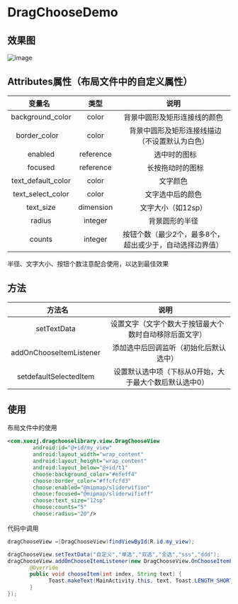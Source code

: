 # DragChooseDemo
## 效果图
![image](https://github.com/xuezj/DragChooseDemo/blob/master/demo.gif)

## Attributes属性（布局文件中的自定义属性）

|     变量名    |  类型  |  说明   |
| :-------------: |:-------------:| :-----:|
| background_color | color | 背景中圆形及矩形连接线的颜色 |
| border_color      | color  |   背景中圆形及矩形连接线描边（不设置默认为白色） |
| enabled | reference |    选中时的图标 |
| focused | reference |    长按拖动时的图标 |
| text_default_color | color |  文字颜色 |
| text_select_color | color |  文字选中后的颜色 |
| text_size | dimension |  文字大小（如12sp） |
| radius | integer |  背景圆形的半径 |
| counts | integer |  按钮个数（最少2个，最多8个，超出或少于，自动选择边界值） |

半径、文字大小、按钮个数注意配合使用，以达到最佳效果 

## 方法
|     方法名    |  说明   |
| :-------------:| :-----:|
| setTextData | 设置文字（文字个数大于按钮最大个数时自动移除后面文字） |
| addOnChooseItemListener |   添加选中后回调监听（初始化后默认选中） |
| setdefaultSelectedItem |    设置默认选中项（下标从0开始，大于最大个数后默认选中0） |

## 使用
布局文件中的使用
```xml
<com.xuezj.dragchooselibrary.view.DragChooseView
        android:id="@+id/my_view"
        android:layout_width="wrap_content"
        android:layout_height="wrap_content"
        android:layout_below="@+id/t1"
        choose:background_color="#efeff4"
        choose:border_color="#ffcfcfd3"
        choose:enabled="@mipmap/sliderwifion"
        choose:focused="@mipmap/sliderwifioff"
        choose:text_size="12sp"
        choose:counts="5"
        choose:radius="20"/>
```
代码中调用
```Java
dragChooseView =(DragChooseView)findViewById(R.id.my_view);

dragChooseView.setTextData("自定义","单选","双选","全选","sss","ddd");
dragChooseView.addOnChooseItemListener(new DragChooseView.OnChooseItemListener() {
       @Override
       public void chooseItem(int index, String text) {
             Toast.makeText(MainActivity.this, text, Toast.LENGTH_SHORT).show();
       }
});
```
